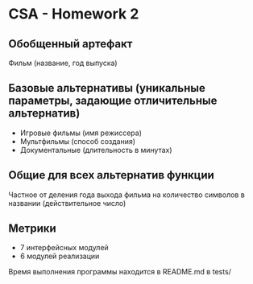 # CSA - Homework 2

## Обобщенный артефакт
Фильм (название, год выпуска)

## Базовые альтернативы (уникальные параметры, задающие отличительные альтернатив)
- Игровые фильмы (имя режиссера)
- Мультфильмы (способ создания)
- Документальные (длительность в минутах)

## Общие для всех альтернатив функции
Частное от деления года выхода фильма
на количество
символов в названии (действительное
число)

## Метрики

- 7 интерфейсных модулей
- 6 модулей реализации


Время выполнения программы находится в README.md в tests/
